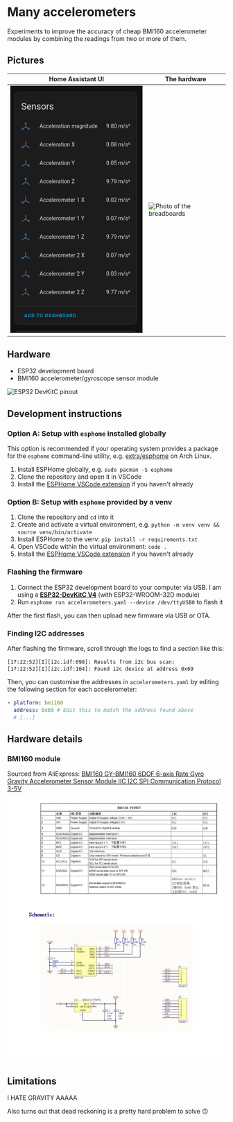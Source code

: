 # Many accelerometers

Experiments to improve the accuracy of cheap BMI160 accelerometer modules by combining the readings from two or more of them.

## Pictures

| Home Assistant UI                                    | The hardware                             |
| ---------------------------------------------------- | ---------------------------------------- |
| ![Screenshot of the sensor values](assets/ha-ui.png) | ![Photo of the breadboards](image-1.png) |

## Hardware

- ESP32 development board
- BMI160 accelerometer/gyroscope sensor module

![ESP32 DevKitC pinout](https://docs.espressif.com/projects/esp-idf/en/v5.1/esp32/_images/esp32-devkitC-v4-pinout.png)

## Development instructions

### Option A: Setup with `esphome` installed globally

This option is recommended if your operating system provides a package for the `esphome` command-line utility, e.g. [extra/esphome](https://archlinux.org/packages/extra/any/esphome/) on Arch Linux.

1. Install ESPHome globally, e.g. `sudo pacman -S esphome`
2. Clone the repository and open it in VSCode
3. Install the [ESPHome VSCode extension](https://marketplace.visualstudio.com/items?itemName=ESPHome.esphome-vscode) if you haven't already

### Option B: Setup with `esphome` provided by a venv

1. Clone the repository and `cd` into it
2. Create and activate a virtual environment, e.g. `python -m venv venv && source venv/bin/activate`
3. Install ESPHome to the venv: `pip install -r requirements.txt`
4. Open VSCode within the virtual environment: `code .`
5. Install the [ESPHome VSCode extension](https://marketplace.visualstudio.com/items?itemName=ESPHome.esphome-vscode) if you haven't already

### Flashing the firmware

1. Connect the ESP32 development board to your computer via USB. I am using a [**ESP32-DevKitC V4**](https://docs.espressif.com/projects/esp-idf/en/release-v4.2/esp32/hw-reference/esp32/get-started-devkitc.html) (with ESP32-WROOM-32D module)
2. Run `esphome run accelerometers.yaml --device /dev/ttyUSB0` to flash it

After the first flash, you can then upload new firmware via USB or OTA.

### Finding I2C addresses

After flashing the firmware, scroll through the logs to find a section like this:

```none
[17:22:52][I][i2c.idf:098]: Results from i2c bus scan:
[17:22:52][I][i2c.idf:104]: Found i2c device at address 0x69
```

Then, you can customise the addresses in `accelerometers.yaml` by editing the following section for each accelerometer:

```yaml
- platform: bmi160
  address: 0x69 # Edit this to match the address found above
  # [...]
```

## Hardware details

### BMI160 module

Sourced from AliExpress: [BMI160 GY-BMI160 6DOF 6-axis Rate Gyro Gravity Accelerometer Sensor Module IIC I2C SPI Communication Protocol 3-5V](https://www.aliexpress.com/item/1005006351402967.html)

![Pinout and schematic for the module](assets/bmi160_pinout.png)

## Limitations

I HATE GRAVITY AAAAA

Also turns out that dead reckoning is a pretty hard problem to solve 🙃
